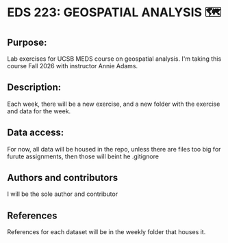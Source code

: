 # EDS 223: GEOSPATIAL ANALYSIS 🗺️

## Purpose: 

Lab exercises for UCSB MEDS course on geospatial analysis. I'm taking this course Fall 2026 with instructor Annie Adams. 

## Description:

Each week, there will be a new exercise, and a new folder with the exercise and data for the week. 

## Data access:

For now, all data will be housed in the repo, unless there are files too big for furute assignments, then those will beint he .gitignore

## Authors and contributors

I will be the sole author and contributor

## References

References for each dataset will be in the weekly folder that houses it. 
